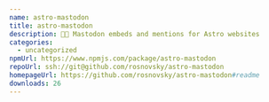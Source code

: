 ```yaml
---
name: astro-mastodon
title: astro-mastodon
description: 🐘🚀 Mastodon embeds and mentions for Astro websites
categories:
  - uncategorized
npmUrl: https://www.npmjs.com/package/astro-mastodon
repoUrl: ssh://git@github.com/rosnovsky/astro-mastodon
homepageUrl: https://github.com/rosnovsky/astro-mastodon#readme
downloads: 26
---
```

